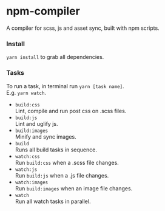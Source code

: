 # npm-compiler
A compiler for scss, js and asset sync, built with npm scripts.

### Install
`yarn install` to grab all dependencies.

### Tasks
To run a task, in terminal run `yarn [task name]`.  
E.g. `yarn watch`.

- `build:css`  
Lint, compile and run post css on .scss files.
- `build:js`  
Lint and uglify js.
- `build:images`  
Minify and sync images.
- `build`  
Runs all build tasks in sequence.
- `watch:css`  
Run `build:css` when a .scss file changes.
- `watch:js`  
Run `build:js` when a .js file changes.
- `watch:images`  
Run `build:images` when an image file changes.
- `watch`  
Run all watch tasks in parallel.
